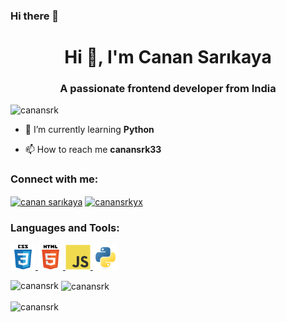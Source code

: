 ### Hi there 👋

<!--
**Canansrk/Canansrk** is a ✨ _special_ ✨ repository because its `README.md` (this file) appears on your GitHub profile.

Here are some ideas to get you started:

- 🔭 I’m currently working on ...
- 🌱 I’m currently learning ...
- 👯 I’m looking to collaborate on ...
- 🤔 I’m looking for help with ...
- 💬 Ask me about ...
- 📫 How to reach me: ...
- 😄 Pronouns: ...
- ⚡ Fun fact: ...
-->
<h1 align="center">Hi 👋, I'm Canan Sarıkaya</h1>
<h3 align="center">A passionate frontend developer from India</h3>

<p align="left"> <img src="https://komarev.com/ghpvc/?username=canansrk&label=Profile%20views&color=0e75b6&style=flat" alt="canansrk" /> </p>

- 🌱 I’m currently learning **Python**

- 📫 How to reach me **canansrk33**

<h3 align="left">Connect with me:</h3>
<p align="left">
<a href="https://linkedin.com/in/canan sarıkaya" target="blank"><img align="center" src="https://raw.githubusercontent.com/rahuldkjain/github-profile-readme-generator/master/src/images/icons/Social/linked-in-alt.svg" alt="canan sarıkaya" height="30" width="40" /></a>
<a href="https://instagram.com/canansrkyx" target="blank"><img align="center" src="https://raw.githubusercontent.com/rahuldkjain/github-profile-readme-generator/master/src/images/icons/Social/instagram.svg" alt="canansrkyx" height="30" width="40" /></a>
</p>

<h3 align="left">Languages and Tools:</h3>
<p align="left"> <a href="https://www.w3schools.com/css/" target="_blank" rel="noreferrer"> <img src="https://raw.githubusercontent.com/devicons/devicon/master/icons/css3/css3-original-wordmark.svg" alt="css3" width="40" height="40"/> </a> <a href="https://www.w3.org/html/" target="_blank" rel="noreferrer"> <img src="https://raw.githubusercontent.com/devicons/devicon/master/icons/html5/html5-original-wordmark.svg" alt="html5" width="40" height="40"/> </a> <a href="https://developer.mozilla.org/en-US/docs/Web/JavaScript" target="_blank" rel="noreferrer"> <img src="https://raw.githubusercontent.com/devicons/devicon/master/icons/javascript/javascript-original.svg" alt="javascript" width="40" height="40"/> </a> <a href="https://www.python.org" target="_blank" rel="noreferrer"> <img src="https://raw.githubusercontent.com/devicons/devicon/master/icons/python/python-original.svg" alt="python" width="40" height="40"/> </a> </p>

<p><img align="left" src="https://github-readme-stats.vercel.app/api/top-langs?username=canansrk&show_icons=true&locale=en&layout=compact" alt="canansrk" /></p>

<p>&nbsp;<img align="center" src="https://github-readme-stats.vercel.app/api?username=canansrk&show_icons=true&locale=en" alt="canansrk" /></p>

<p><img align="center" src="https://github-readme-streak-stats.herokuapp.com/?user=canansrk&" alt="canansrk" /></p>
